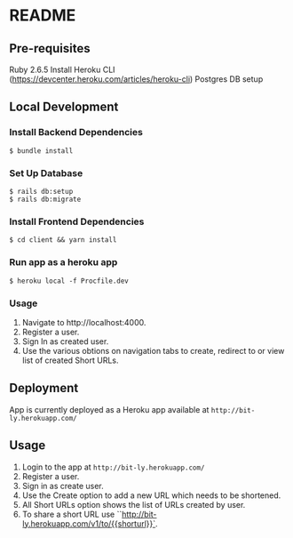 # README

## Pre-requisites
Ruby 2.6.5
Install Heroku CLI (https://devcenter.heroku.com/articles/heroku-cli)
Postgres DB setup

## Local Development
### Install Backend Dependencies

    $ bundle install    

### Set Up Database

    $ rails db:setup
    $ rails db:migrate

### Install Frontend Dependencies

    $ cd client && yarn install    

### Run app as a heroku app

    $ heroku local -f Procfile.dev

### Usage
1. Navigate to http://localhost:4000.
2. Register a user.
3. Sign In as created user.
4. Use the various obtions on navigation tabs to create, redirect to or view list of created Short URLs.

## Deployment
App is currently deployed as a Heroku app available at `http://bit-ly.herokuapp.com/`

## Usage
1. Login to the app at `http://bit-ly.herokuapp.com/`
2. Register a user.
3. Sign in as create user.
4. Use the Create option to add a new URL which needs to be shortened. 
5. All Short URLs option shows the list of URLs created by user.
6. To share a short URL use ``http://bit-ly.herokuapp.com/v1/to/{{shorturl}}`.



    